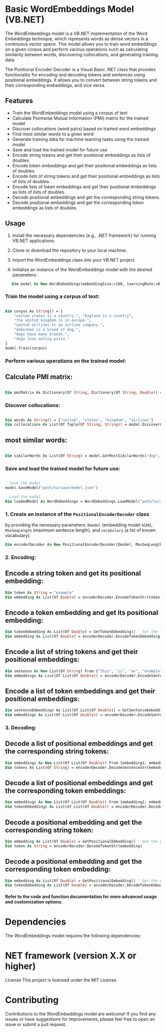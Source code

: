 ﻿# Basic WordEmbeddings Model (VB.NET)

The WordEmbeddings model is a VB.NET implementation of the Word Embeddings technique, which represents words as dense vectors in a continuous vector space. This model allows you to train word embeddings on a given corpus and perform various operations such as calculating similarity between words, discovering collocations, and generating training data.

The Positional Encoder Decoder is a Visual Basic .NET class that provides functionality for encoding and decoding tokens and sentences using positional embeddings. It allows you to convert between string tokens and their corresponding embeddings, and vice versa.

## Features

- Train the WordEmbeddings model using a corpus of text
- Calculate Pointwise Mutual Information (PMI) matrix for the trained model
- Discover collocations (word pairs) based on trained word embeddings
- Find most similar words to a given word
- Generate training data for machine learning tasks using the trained model
- Save and load the trained model for future use
- Encode string tokens and get their positional embeddings as lists of doubles.
- Encode token embeddings and get their positional embeddings as lists of doubles.
- Encode lists of string tokens and get their positional embeddings as lists of lists of doubles.
- Encode lists of token embeddings and get their positional embeddings as lists of lists of doubles.
- Decode positional embeddings and get the corresponding string tokens.
- Decode positional embeddings and get the corresponding token embeddings as lists of doubles.

## Usage

1. Install the necessary dependencies (e.g., .NET framework) for running VB.NET applications.

2. Clone or download the repository to your local machine.

3. Import the WordEmbeddings class into your VB.NET project.

4. Initialize an instance of the WordEmbeddings model with the desired parameters:
   
```vb
   Dim model As New WordEmbeddings(embeddingSize:=100, learningRate:=0.01, windowSize:=5)
```

### Train the model using a corpus of text:


```vb

Dim corpus As String() = {
    "united states is a country.", "England is a country",
    "the united kingdom is in europe.",
    "united airlines is an airline company.",
    "doberman is a breed of dog.",
    "dogs have many breeds.",
    "dogs love eating pizza."
}
model.Train(corpus)
```


### Perform various operations on the trained model:

## Calculate PMI matrix:

```vb

Dim pmiMatrix As Dictionary(Of String, Dictionary(Of String, Double)) = model.CalculatePMI()
```

### Discover collocations:
```vb

Dim words As String() = {"united", "states", "kingdom", "airlines"}
Dim collocations As List(Of Tuple(Of String, String)) = model.DiscoverCollocations(words, threshold:=1)
```
##  most similar words:
```vb

Dim similarWords As List(Of String) = model.GetMostSimilarWords("dog", topK:=3)
```

### Save and load the trained model for future use:

```vb

' Save the model
model.SaveModel("path/to/save/model.json")

' Load the model
Dim loadedModel As WordEmbeddings = WordEmbeddings.LoadModel("path/to/saved/model.json")
```


### 1. Create an instance of the `PositionalEncoderDecoder` class 
by providing the necessary parameters: `Dmodel` (embedding model size), `MaxSeqLength` (maximum sentence length), and `vocabulary` (a list of known vocabulary).

```vb
Dim encoderDecoder As New PositionalEncoderDecoder(Dmodel, MaxSeqLength, vocabulary)
```

### 2. Encoding:

## Encode a string token and get its positional embedding:
```vb
Dim token As String = "example"
Dim embedding As List(Of Double) = encoderDecoder.EncodeTokenStr(token)
```

## Encode a token embedding and get its positional embedding:
```vb
Dim tokenEmbedding As List(Of Double) = GetTokenEmbedding() ' Get the token embedding from somewhere
Dim embedding As List(Of Double) = encoderDecoder.EncodeTokenEmbedding(tokenEmbedding)
```

## Encode a list of string tokens and get their positional embeddings:
```vb
Dim sentence As New List(Of String) From {"This", "is", "an", "example"}
Dim embeddings As List(Of List(Of Double)) = encoderDecoder.EncodeSentenceStr(sentence)
```

## Encode a list of token embeddings and get their positional embeddings:
```vb
Dim sentenceEmbeddings As List(Of List(Of Double)) = GetSentenceEmbeddings() ' Get the token embeddings from somewhere
Dim embeddings As List(Of List(Of Double)) = encoderDecoder.EncodeSentenceEmbedding(sentenceEmbeddings)
```

### 3. Decoding:

## Decode a list of positional embeddings and get the corresponding string tokens:
```vb
Dim embeddings As New List(Of List(Of Double)) From {embedding1, embedding2, embedding3}
Dim tokens As List(Of String) = encoderDecoder.DecodeSentenceStr(embeddings)
```

## Decode a list of positional embeddings and get the corresponding token embeddings:
```vb
Dim embeddings As New List(Of List(Of Double)) From {embedding1, embedding2, embedding3}
Dim tokenEmbeddings As List(Of List(Of Double)) = encoderDecoder.DecodeSentenceEmbedding(embeddings)
```

## Decode a positional embedding and get the corresponding string token:
```vb
Dim embedding As List(Of Double) = GetPositionalEmbedding() ' Get the positional embedding from somewhere
Dim token As String = encoderDecoder.DecodeTokenStr(embedding)
```

## Decode a positional embedding and get the corresponding token embedding:
```vb
Dim embedding As List(Of Double) = GetPositionalEmbedding() ' Get the positional embedding from somewhere
Dim tokenEmbedding As List(Of Double) = encoderDecoder.DecodeTokenEmbedding(embedding)
```
#### Refer to the code and function documentation for more advanced usage and customization options.

# Dependencies
The WordEmbeddings model requires the following dependencies:

# NET framework (version X.X or higher)
License
This project is licensed under the MIT License.

# Contributing
Contributions to the WordEmbeddings model are welcome! If you find any issues or have suggestions for improvements, please feel free to open an issue or submit a pull request.
